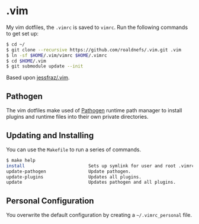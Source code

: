 # .vim

My vim dotfiles, the `.vimrc` is saved to `vimrc`. Run the following
commands to get set up:

```bash
$ cd ~/
$ git clone --recursive https://github.com/roaldnefs/.vim.git .vim
$ ln -sf $HOME/.vim/vimrc $HOME/.vimrc
$ cd $HOME/.vim
$ git submodule update --init
```

Based upon [jessfraz/.vim](https://github.com/jessfraz/.vim).

## Pathogen

The vim dotfiles make used of [Pathogen](https://github.com/tpope/vim-pathogen) runtime path manager to install
plugins and runtime files into their own private directories.

## Updating and Installing

You can use the `Makefile` to run a series of commands.

```bash
$ make help
install                        Sets up symlink for user and root .vimrc for vim.
update-pathogen                Update pathogen.
update-plugins                 Updates all plugins.
update                         Updates pathogen and all plugins.
```

## Personal Configuration

You overwrite the default configuration by creating a `~/.vimrc_personal` file.
